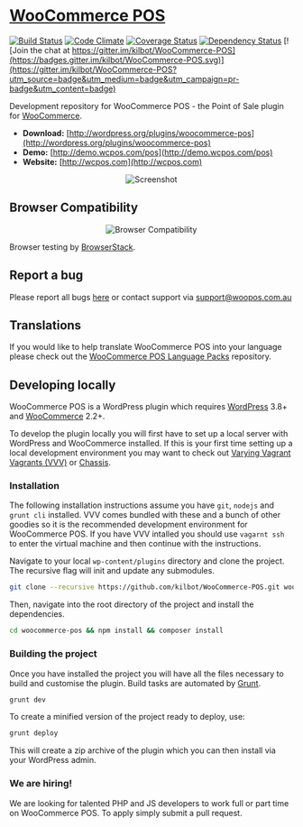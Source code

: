 # [WooCommerce POS](http://woopos.com.au) 
[![Build Status](https://travis-ci.org/kilbot/WooCommerce-POS.svg)](https://travis-ci.org/kilbot/WooCommerce-POS) 
[![Code Climate](https://codeclimate.com/github/kilbot/WooCommerce-POS/badges/gpa.svg)](https://codeclimate.com/github/kilbot/WooCommerce-POS)
[![Coverage Status](https://coveralls.io/repos/kilbot/WooCommerce-POS/badge.svg)](https://coveralls.io/r/kilbot/WooCommerce-POS)
[![Dependency Status](https://david-dm.org/kilbot/WooCommerce-POS.svg)](https://david-dm.org/kilbot/WooCommerce-POS)
[![Join the chat at https://gitter.im/kilbot/WooCommerce-POS](https://badges.gitter.im/kilbot/WooCommerce-POS.svg)](https://gitter.im/kilbot/WooCommerce-POS?utm_source=badge&utm_medium=badge&utm_campaign=pr-badge&utm_content=badge)

Development repository for WooCommerce POS - the Point of Sale plugin for [WooCommerce](http://woothemes.com/woocommerce/).

* **Download:** [http://wordpress.org/plugins/woocommerce-pos](http://wordpress.org/plugins/woocommerce-pos)
* **Demo:** [http://demo.wcpos.com/pos](http://demo.wcpos.com/pos)
* **Website:** [http://wcpos.com](http://wcpos.com)

<p align="center">
  <img src="http://wcpos.com/wp-content/uploads/2015/05/pos-sale-lg.gif" alt="Screenshot"/>
</p>

## Browser Compatibility

<p align="center">
  <img src="http://wcpos.com/wp-content/uploads/2015/06/compatibility-chart.jpg" alt="Browser Compatibility"/>
</p>

Browser testing by [BrowserStack](http://browserstack.com).

## Report a bug

Please report all bugs [here](https://github.com/kilbot/WooCommerce-POS/issues) or contact support via [support@woopos.com.au](mailto:support@wcpos.com)

## Translations

If you would like to help translate WooCommerce POS into your language please check out the [WooCommerce POS Language Packs](https://github.com/kilbot/WooCommerce-POS-Language-Packs) repository.

## Developing locally

WooCommerce POS is a WordPress plugin which requires [WordPress](http://wordpress.org) 3.8+ and [WooCommerce](wordpress.org/plugins/woocommerce) 2.2+.

To develop the plugin locally you will first have to set up a local server with WordPress and WooCommerce installed.
If this is your first time setting up a local development environment you may want to check out [Varying Vagrant Vagrants (VVV)](https://github.com/Varying-Vagrant-Vagrants/VVV) or [Chassis](https://github.com/Chassis/Chassis).

### Installation

The following installation instructions assume you have `git`, `nodejs` and `grunt cli` installed. 
VVV comes bundled with these and a bunch of other goodies so it is the recommended development environment for WooCommerce POS.
If you have VVV intalled you should use `vagarnt ssh` to enter the virtual machine and then continue with the instructions.

Navigate to your local `wp-content/plugins` directory and clone the project. 
The recursive flag will init and update any submodules. 

```sh
git clone --recursive https://github.com/kilbot/WooCommerce-POS.git woocommerce-pos
```

Then, navigate into the root directory of the project and install the dependencies.

```sh
cd woocommerce-pos && npm install && composer install
```

### Building the project

Once you have installed the project you will have all the files necessary to build and customise the plugin. Build tasks are automated by [Grunt](http://gruntjs.com).

```sh
grunt dev
```

To create a minified version of the project ready to deploy, use:

```sh
grunt deploy
```

This will create a zip archive of the plugin which you can then install via your WordPress admin.

### We are hiring!

We are looking for talented PHP and JS developers to work full or part time on WooCommerce POS. To apply simply submit a pull request.
